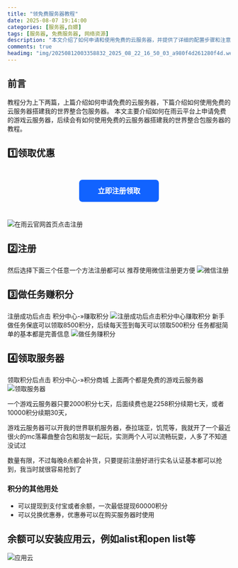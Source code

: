 ```yaml
---
title: "领免费服务器教程"
date: 2025-08-07 19:14:00
categories: [服务器,白嫖]
tags: [服务器, 免费服务器, 网络资源]
description: "本文介绍了如何申请和使用免费的云服务器，并提供了详细的配置步骤和注意事项。"
comments: true
headimg: "img/20250812003358832_2025_08_22_16_50_03_a980f4d261280f4d.webp"
---
```


## 前言
教程分为上下两篇，上篇介绍如何申请免费的云服务器，下篇介绍如何使用免费的云服务器搭建我的世界整合包服务器。
本文主要介绍如何在雨云平台上申请免费的游戏云服务器，后续会有如何使用免费的云服务器搭建我的世界整合包服务器的教程。

## 1️⃣领取优惠

<div style="text-align: center; margin: 30px 0;">
  <a href="/html/rainyun" target="_blank" style="--width: 180px; --height: 50px; --tooltip-height: 35px; --tooltip-width: 120px; --gap-between-tooltip-to-button: 18px; --button-color: #1163ff; --tooltip-color: #fff; width: var(--width); height: var(--height); background: var(--button-color); position: relative; text-align: center; border-radius: 0.45em; transition: background 0.3s; text-decoration: none; display: inline-block; margin: 10px; line-height: 50px; color: #fff; font-weight: bold; font-size: 1rem;">
    立即注册领取
  </a>
</div>

![在雨云官网首页点击注册](img/pVaugvn_2025_08_22_16_51_38_edf128e635f7a7e4.webp)

## 2️⃣注册
然后选择下面三个任意一个方法注册都可以
推荐使用微信注册更方便
![微信注册](img/pVauLK1_2025_08_22_16_40_16_1f6de251b55b113a.webp)

## 3️⃣做任务赚积分
注册成功后点击 积分中心-»赚取积分
![注册成功后点击积分中心赚取积分](img/pVauz5D_2025_08_22_16_53_00_1ed98ae341d0f09d.webp)
新手做任务保底可以领取8500积分，后续每天签到每天可以领取500积分
任务都挺简单的基本都是完善信息
![做任务赚积分](img/pVauODx_2025_08_22_16_45_11_51978bed9bdb7748.webp)

## 4️⃣领取服务器
领取积分后点击 积分中心-»积分商城 上面两个都是免费的游戏云服务器
![领取服务器](img/pVaKFKI_2025_08_22_16_44_04_3577e894033c2414.webp)

一个游戏云服务器只要2000积分七天，后面续费也是2258积分续期七天，或者10000积分续期30天，

游戏云服务器可以开我的世界联机服务器，泰拉瑞亚，饥荒等，我就开了一个最近很火的mc落幕曲整合包和朋友一起玩，实测两个人可以流畅玩耍，人多了不知道没试过

数量有限，不过每晚8点都会补货，只要提前注册好进行实名认证基本都可以抢到，我当时就很容易抢到了
### 积分的其他用处
- 可以提现到支付宝或者余额，一次最低提现60000积分
- 可以兑换优惠券，优惠券可以在购买服务器时使用

## 余额可以安装应用云，例如alist和open list等
![应用云](img/2025/08/22_16_32_2_20250822163202000.webp)